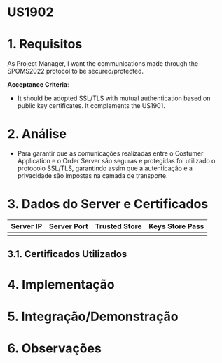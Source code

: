 # US1902

# 1. Requisitos

As Project Manager, I want the communications made through the SPOMS2022 protocol to be secured/protected.

**Acceptance Criteria**:
- It should be adopted SSL/TLS with mutual authentication based on public key certificates.
  It complements the US1901.

# 2. Análise

* Para garantir que as comunicações realizadas entre o Costumer Application
e o Order Server são seguras e protegidas foi utilizado o protocolo SSL/TLS, garantindo assim que
a autenticação e a privacidade são impostas na camada de transporte.

# 3. Dados do Server e Certificados

| Server IP  | Server Port | Trusted Store     | Keys Store Pass |
|:---------- |:----------- |:----------------- |:--------------- |
|            |             |                   |                 |

## 3.1. Certificados Utilizados

# 4. Implementação

# 5. Integração/Demonstração

# 6. Observações
